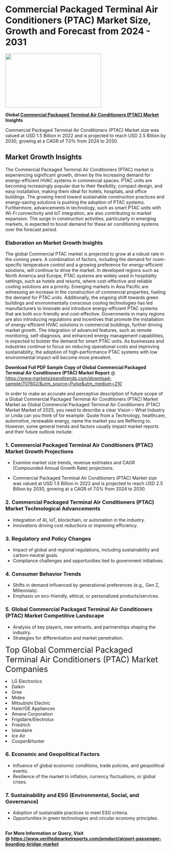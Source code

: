 <H1>Commercial Packaged Terminal Air Conditioners (PTAC) Market Size, Growth and Forecast from 2024 - 2031</H1><img class="aligncenter size-medium wp-image-584254" src="https://thirdeyenews.in/wp-content/uploads/2024/09/Global-Market-Research-300x168.jpeg" alt="" width="300" height="168" /><p><strong>Global&nbsp;<a href="https://www.marketsizeandtrends.com/download-sample/707602/&amp;utm_source=Pulse&amp;utm_medium=210">Commercial Packaged Terminal Air Conditioners (PTAC) Market</a> Insights</strong></p><p>Commercial Packaged Terminal Air Conditioners (PTAC) Market size was valued at USD 1.5 Billion in 2022 and is projected to reach USD 2.5 Billion by 2030, growing at a CAGR of 7.0% from 2024 to 2030.</p><p><h2>Market Growth Insights</h2> The Commercial Packaged Terminal Air Conditioners (PTAC) market is experiencing significant growth, driven by the increasing demand for energy-efficient HVAC systems in commercial spaces. PTAC units are becoming increasingly popular due to their flexibility, compact design, and easy installation, making them ideal for hotels, hospitals, and office buildings. The growing trend toward sustainable construction practices and energy-saving solutions is pushing the adoption of PTAC systems. Furthermore, advancements in technology, such as smart PTAC units with Wi-Fi connectivity and IoT integration, are also contributing to market expansion. The surge in construction activities, particularly in emerging markets, is expected to boost demand for these air conditioning systems over the forecast period. <h3>Elaboration on Market Growth Insights</h3> The global Commercial PTAC market is projected to grow at a robust rate in the coming years. A combination of factors, including the demand for room-specific temperature control and a growing preference for energy-efficient solutions, will continue to drive the market. In developed regions such as North America and Europe, PTAC systems are widely used in hospitality settings, such as hotels and resorts, where cost-effective and reliable cooling solutions are a priority. Emerging markets in Asia Pacific are witnessing an increase in the construction of commercial properties, fueling the demand for PTAC units. Additionally, the ongoing shift towards green buildings and environmentally conscious cooling technologies has led manufacturers to innovate and introduce energy-efficient PTAC systems that are both eco-friendly and cost-effective. Governments in many regions are also introducing regulations and incentives that promote the installation of energy-efficient HVAC solutions in commercial buildings, further driving market growth. The integration of advanced features, such as remote monitoring, self-diagnosis, and enhanced energy management capabilities, is expected to bolster the demand for smart PTAC units. As businesses and industries continue to focus on reducing operational costs and improving sustainability, the adoption of high-performance PTAC systems with low environmental impact will become more prevalent. </p><p><span class=""><strong>Download Full PDF Sample Copy of Global Commercial Packaged Terminal Air Conditioners (PTAC) Market Report</strong> @ <a href="https://www.marketsizeandtrends.com/download-sample/707602/&amp;utm_source=Pulse&amp;utm_medium=210" target="_blank">https://www.marketsizeandtrends.com/download-sample/707602/&amp;utm_source=Pulse&amp;utm_medium=210</a></span></p><p>In order to make an accurate and perceptive description of future scope of a Global&nbsp;Commercial Packaged Terminal Air Conditioners (PTAC) Market Market as Global&nbsp;Commercial Packaged Terminal Air Conditioners (PTAC) Market Market of 2025, you need to describe a clear Vision &ndash; What Industry or Linda can you think of for example: Quote from a Technology, healthcare, automotive, renewable energy, name the market you are Reffering to. However, some general trends and factors usually impact market reports and their future outlook include:</p><h3>1.&nbsp;<strong>Commercial Packaged Terminal Air Conditioners (PTAC) Market Growth Projections</strong></h3><ul><li>Examine market size trends, revenue estimates and CAGR (Compounded Annual Growth Rate) projections.</li><li><p>Commercial Packaged Terminal Air Conditioners (PTAC) Market size was valued at USD 1.5 Billion in 2022 and is projected to reach USD 2.5 Billion by 2030, growing at a CAGR of 7.0% from 2024 to 2030.</p></li></ul><h3>2.&nbsp;<strong>Commercial Packaged Terminal Air Conditioners (PTAC) Market Technological Advancements</strong></h3><ul><li>Integration of AI, IoT, blockchain, or automation in the industry.</li><li>Innovations driving cost reductions or improving efficiency.</li></ul><h3>3.&nbsp;<strong>Regulatory and Policy Changes</strong></h3><ul><li>Impact of global and regional regulations, including sustainability and carbon-neutral goals.</li><li>Compliance challenges and opportunities tied to government initiatives.</li></ul><h3>4.&nbsp;<strong>Consumer Behavior Trends</strong></h3><ul><li>Shifts in demand influenced by generational preferences (e.g., Gen Z, Millennials).</li><li>Emphasis on eco-friendly, ethical, or personalized products/services.</li></ul><h3>5.&nbsp;<strong>Global Commercial Packaged Terminal Air Conditioners (PTAC) Market Competitive Landscape</strong></h3><ul><li>Analysis of key players, new entrants, and partnerships shaping the industry.</li><li>Strategies for differentiation and market penetration.</li></ul><p data-pm-slice="1 1 []"><span style="color: inherit; font-family: inherit; font-size: 25px;">Top Global Commercial Packaged Terminal Air Conditioners (PTAC) Market Companies</span></p><div class="" data-test-id=""><p><li>LG Electronics</li><li> Daikin</li><li> Gree</li><li> Midea</li><li> Mitsubishi Electric</li><li> Haier/GE Appliances</li><li> Amana Corporation</li><li> Frigidaire/Electrolux</li><li> Friedrich</li><li> Islandaire</li><li> Ice Air</li><li> Cooper&Hunter</li></p></div><h3>6.&nbsp;<strong>Economic and Geopolitical Factors</strong></h3><ul><li>Influence of global economic conditions, trade policies, and geopolitical events.</li><li>Resilience of the market to inflation, currency fluctuations, or global crises.</li></ul><h3>7.&nbsp;<strong>Sustainability and ESG (Environmental, Social, and Governance)</strong></h3><ul><li>Adoption of sustainable practices to meet ESG criteria.</li><li>Opportunities in green technologies and circular economy principles.</li></ul><h2><strong style="font-size: 14px;">For More Information or Query, Visit @&nbsp;</strong><a style="background-color: #ffffff; font-size: 14px;" href="https://www.marketsizeandtrends.com/report/commercial-packaged-terminal-air-conditioners-ptac-market/" target="_blank">https://www.verifiedmarketreports.com/product/airport-passenger-boarding-bridge-market</a></h2>
